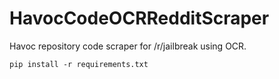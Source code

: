 # HavocCodeOCRRedditScraper
Havoc repository code scraper for /r/jailbreak using OCR.

    pip install -r requirements.txt